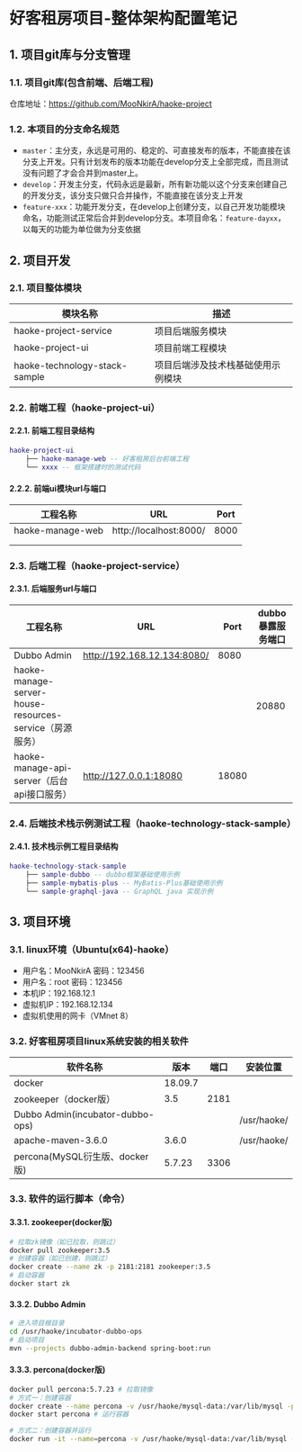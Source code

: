 # 好客租房项目-整体架构配置笔记

## 1. 项目git库与分支管理

### 1.1. 项目git库(包含前端、后端工程)

仓库地址：https://github.com/MooNkirA/haoke-project

### 1.2. 本项目的分支命名规范

- `master`：主分支，永远是可用的、稳定的、可直接发布的版本，不能直接在该分支上开发。只有计划发布的版本功能在develop分支上全部完成，而且测试没有问题了才会合并到master上。
- `develop`：开发主分支，代码永远是最新，所有新功能以这个分支来创建自己的开发分支，该分支只做只合并操作，不能直接在该分支上开发
- `feature-xxx`：功能开发分支，在develop上创建分支，以自己开发功能模块命名，功能测试正常后合并到develop分支。本项目命名：`feature-dayxx`，以每天的功能为单位做为分支依据

## 2. 项目开发

### 2.1. 项目整体模块

|            模块名称            |              描述               |
| ----------------------------- | ------------------------------ |
| haoke-project-service         | 项目后端服务模块                 |
| haoke-project-ui              | 项目前端工程模块                 |
| haoke-technology-stack-sample | 项目后端涉及技术栈基础使用示例模块 |

### 2.2. 前端工程（haoke-project-ui）

#### 2.2.1. 前端工程目录结构

``` lua
haoke-project-ui
    ├── haoke-manage-web -- 好客租房后台前端工程
    └── xxxx -- 框架搭建时的测试代码
```

#### 2.2.2. 前端ui模块url与端口

|     工程名称      |          URL           | Port |
| ---------------- | ---------------------- | ---- |
| haoke-manage-web | http://localhost:8000/ | 8000 |
|                  |                        |      |
|                  |                        |      |

### 2.3. 后端工程（haoke-project-service）

#### 2.3.1. 后端服务url与端口

|                        工程名称                         |             URL             | Port  | dubbo暴露服务端口 |
| ------------------------------------------------------ | --------------------------- | ----- | ---------------- |
| Dubbo Admin                                            | http://192.168.12.134:8080/ | 8080  |                  |
| haoke-manage-server-house-resources-service（房源服务） |                             |       | 20880            |
| haoke-manage-api-server（后台api接口服务）              | http://127.0.0.1:18080      | 18080 |                  |


### 2.4. 后端技术栈示例测试工程（haoke-technology-stack-sample）

#### 2.4.1. 技术栈示例工程目录结构

``` lua
haoke-technology-stack-sample
    ├── sample-dubbo -- dubbo框架基础使用示例
    ├── sample-mybatis-plus -- MyBatis-Plus基础使用示例
    └── sample-graphql-java -- GraphQL java 实现示例
```

## 3. 项目环境

### 3.1. linux环境（Ubuntu(x64)-haoke）

- 用户名：MooNkirA  密码：123456
- 用户名：root  密码：123456
- 本机IP：192.168.12.1
- 虚拟机IP：192.168.12.134
- 虚拟机使用的网卡（VMnet 8）

### 3.2. 好客租房项目linux系统安装的相关软件

|             软件名称              |  版本   | 端口 |   安装位置   |
| -------------------------------- | ------- | ---- | ----------- |
| docker                           | 18.09.7 |      |             |
| zookeeper（docker版）             | 3.5     | 2181 |             |
| Dubbo Admin(incubator-dubbo-ops) |         |      | /usr/haoke/ |
| apache-maven-3.6.0               | 3.6.0   |      | /usr/haoke/ |
| percona(MySQL衍生版、docker版)    | 5.7.23  | 3306 |             |

### 3.3. 软件的运行脚本（命令）

#### 3.3.1. zookeeper(docker版)

```bash
# 拉取zk镜像（如已拉取，则跳过）
docker pull zookeeper:3.5
# 创建容器（如已创建，则跳过）
docker create --name zk -p 2181:2181 zookeeper:3.5
# 启动容器
docker start zk
```

#### 3.3.2. Dubbo Admin

```bash
# 进入项目根目录
cd /usr/haoke/incubator-dubbo-ops
# 启动项目
mvn --projects dubbo-admin-backend spring-boot:run
```

#### 3.3.3. percona(docker版)

```bash
docker pull percona:5.7.23 # 拉取镜像
# 方式一：创建容器
docker create --name percona -v /usr/haoke/mysql-data:/var/lib/mysql -p 3306:3306 -e MYSQL_ROOT_PASSWORD=123456 percona:5.7.23
docker start percona # 运行容器

# 方式二：创建容器并运行
docker run -it --name=percona -v /usr/haoke/mysql-data:/var/lib/mysql --privileged=true -p 33306:3306 -e MYSQL_ROOT_PASSWORD=123456 percona:5.7.23
```
